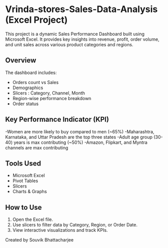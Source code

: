 # Vrinda-stores-Sales-Data-Analysis (Excel Project)

This project is a dynamic Sales Performance Dashboard built using Microsoft Excel. It provides key insights into revenue, profit, order volume, and unit sales across various product categories and regions.

## Overview
The dashboard includes:
- Orders count vs Sales  
- Demographics
- Slicers : Category, Channel, Month
- Region-wise performance breakdown
- Order status

## Key Performance Indicator (KPI)
-Women are more likely to buy compared to men (~65%)
-Maharashtra, Karnataka, and Uttar Pradesh are the top three states
-Adult age group (30-40) years is max contributing (~50%)
-Amazon, Flipkart, and Myntra channels are max contributing

## Tools Used
- Microsoft Excel
- Pivot Tables
- Slicers
- Charts & Graphs

## How to Use
1. Open the Excel file.
2. Use slicers to filter data by Category, Region, or Order Date.
3. View interactive visualizations and track KPIs.


Created by Souvik Bhattacharjee  
